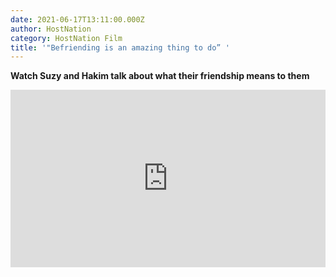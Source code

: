 ```yaml
---
date: 2021-06-17T13:11:00.000Z
author: HostNation
category: HostNation Film
title: '"Befriending is an amazing thing to do” '
---
```

**Watch Suzy and Hakim talk about what their friendship means to them**

<div style="max-width:600px;margin:0 auto"><div style="position:relative;padding-bottom:56.25%"><iframe src="https://player.vimeo.com/video/309771300?title=0&amp;byline=0&amp;portrait=0" frameBorder="0" allowfullscreen="" style="position:absolute;top:0;left:0;width:100%;height:100%"></iframe></div></div>